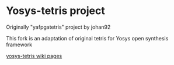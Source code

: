# Yosys-tetris project

Originally "yafpgatetris" project by johan92

This fork is an adaptation of original tetris for Yosys open synthesis framework

[yosys-tetris wiki pages](https://github.com/genrnd/yosys-tetris/wiki)
